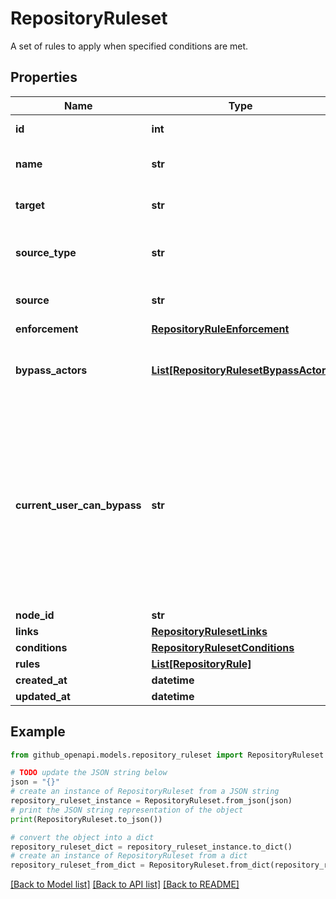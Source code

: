 # RepositoryRuleset

A set of rules to apply when specified conditions are met.

## Properties

Name | Type | Description | Notes
------------ | ------------- | ------------- | -------------
**id** | **int** | The ID of the ruleset | 
**name** | **str** | The name of the ruleset | 
**target** | **str** | The target of the ruleset | [optional] 
**source_type** | **str** | The type of the source of the ruleset | [optional] 
**source** | **str** | The name of the source | 
**enforcement** | [**RepositoryRuleEnforcement**](RepositoryRuleEnforcement.md) |  | 
**bypass_actors** | [**List[RepositoryRulesetBypassActor]**](RepositoryRulesetBypassActor.md) | The actors that can bypass the rules in this ruleset | [optional] 
**current_user_can_bypass** | **str** | The bypass type of the user making the API request for this ruleset. This field is only returned when querying the repository-level endpoint. | [optional] 
**node_id** | **str** |  | [optional] 
**links** | [**RepositoryRulesetLinks**](RepositoryRulesetLinks.md) |  | [optional] 
**conditions** | [**RepositoryRulesetConditions**](RepositoryRulesetConditions.md) |  | [optional] 
**rules** | [**List[RepositoryRule]**](RepositoryRule.md) |  | [optional] 
**created_at** | **datetime** |  | [optional] 
**updated_at** | **datetime** |  | [optional] 

## Example

```python
from github_openapi.models.repository_ruleset import RepositoryRuleset

# TODO update the JSON string below
json = "{}"
# create an instance of RepositoryRuleset from a JSON string
repository_ruleset_instance = RepositoryRuleset.from_json(json)
# print the JSON string representation of the object
print(RepositoryRuleset.to_json())

# convert the object into a dict
repository_ruleset_dict = repository_ruleset_instance.to_dict()
# create an instance of RepositoryRuleset from a dict
repository_ruleset_from_dict = RepositoryRuleset.from_dict(repository_ruleset_dict)
```
[[Back to Model list]](../README.md#documentation-for-models) [[Back to API list]](../README.md#documentation-for-api-endpoints) [[Back to README]](../README.md)


